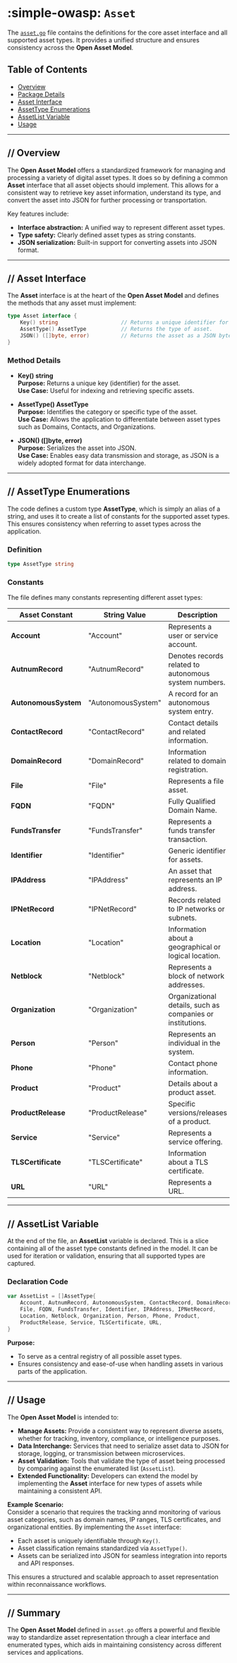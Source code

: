 # :simple-owasp: `Asset`

The [`asset.go`](https://github.com/owasp-amass/open-asset-model/blob/master/asset.go) file  contains the definitions for the core asset interface and all supported asset types. It provides a unified structure and ensures consistency across the **Open Asset Model**.

## Table of Contents

- [Overview](#overview)
- [Package Details](#package-details)
- [Asset Interface](#asset-interface)
- [AssetType Enumerations](#assettype-enumerations)
- [AssetList Variable](#assetlist-variable)
- [Usage](#usage)

---

## **//** Overview

The **Open Asset Model** offers a standardized framework for managing and processing a variety of digital asset types. It does so by defining a common **Asset** interface that all asset objects should implement. This allows for a consistent way to retrieve key asset information, understand its type, and convert the asset into JSON for further processing or transportation.

Key features include:

- **Interface abstraction:** A unified way to represent different asset types.
- **Type safety:** Clearly defined asset types as string constants.
- **JSON serialization:** Built-in support for converting assets into JSON format.

---

## **//** Asset Interface

The **Asset** interface is at the heart of the **Open Asset Model** and defines the methods that any asset must implement:

```go
type Asset interface {
    Key() string                    // Returns a unique identifier for the asset.
    AssetType() AssetType           // Returns the type of asset.
    JSON() ([]byte, error)          // Returns the asset as a JSON byte slice.
}
```

### Method Details

- **Key() string**  
  **Purpose:** Returns a unique key (identifier) for the asset.  
  **Use Case:** Useful for indexing and retrieving specific assets.

- **AssetType() AssetType**  
  **Purpose:** Identifies the category or specific type of the asset.  
  **Use Case:** Allows the application to differentiate between asset types such as Domains, Contacts, and Organizations.

- **JSON() ([]byte, error)**  
  **Purpose:** Serializes the asset into JSON.  
  **Use Case:** Enables easy data transmission and storage, as JSON is a widely adopted format for data interchange.

---

## **//** AssetType Enumerations 

The code defines a custom type **AssetType**, which is simply an alias of a string, and uses it to create a list of constants for the supported asset types. This ensures consistency when referring to asset types across the application.

### Definition

```go
type AssetType string
```

### Constants

The file defines many constants representing different asset types:

| **Asset Constant**      | **String Value**        | **Description**                                                |
|-------------------------|-------------------------|----------------------------------------------------------------|
| **Account**             | "Account"               | Represents a user or service account.                          |
| **AutnumRecord**        | "AutnumRecord"          | Denotes records related to autonomous system numbers.          |
| **AutonomousSystem**    | "AutonomousSystem"      | A record for an autonomous system entry.                       |
| **ContactRecord**       | "ContactRecord"         | Contact details and related information.                       |
| **DomainRecord**        | "DomainRecord"          | Information related to domain registration.                    |
| **File**                | "File"                  | Represents a file asset.                                         |
| **FQDN**                | "FQDN"                  | Fully Qualified Domain Name.                                   |
| **FundsTransfer**       | "FundsTransfer"         | Represents a funds transfer transaction.                       |
| **Identifier**          | "Identifier"            | Generic identifier for assets.                                 |
| **IPAddress**           | "IPAddress"             | An asset that represents an IP address.                        |
| **IPNetRecord**         | "IPNetRecord"           | Records related to IP networks or subnets.                     |
| **Location**            | "Location"              | Information about a geographical or logical location.          |
| **Netblock**            | "Netblock"              | Represents a block of network addresses.                       |
| **Organization**        | "Organization"          | Organizational details, such as companies or institutions.     |
| **Person**              | "Person"                | Represents an individual in the system.                        |
| **Phone**               | "Phone"                 | Contact phone information.                                     |
| **Product**             | "Product"               | Details about a product asset.                                 |
| **ProductRelease**      | "ProductRelease"        | Specific versions/releases of a product.                       |
| **Service**             | "Service"               | Represents a service offering.                                 |
| **TLSCertificate**      | "TLSCertificate"        | Information about a TLS certificate.                           |
| **URL**                 | "URL"                   | Represents a URL.                                              |

---

## **//** AssetList Variable 

At the end of the file, an **AssetList** variable is declared. This is a slice containing all of the asset type constants defined in the model. It can be used for iteration or validation, ensuring that all supported types are captured.

### Declaration Code

```go
var AssetList = []AssetType{
    Account, AutnumRecord, AutonomousSystem, ContactRecord, DomainRecord,
    File, FQDN, FundsTransfer, Identifier, IPAddress, IPNetRecord,
    Location, Netblock, Organization, Person, Phone, Product,
    ProductRelease, Service, TLSCertificate, URL,
}
```

**Purpose:**  

- To serve as a central registry of all possible asset types.
- Ensures consistency and ease-of-use when handling assets in various parts of the application.

---

## **//** Usage

The **Open Asset Model** is intended to:

- **Manage Assets:** Provide a consistent way to represent diverse assets, whether for tracking, inventory, compliance, or intelligence purposes.
- **Data Interchange:** Services that need to serialize asset data to JSON for storage, logging, or transmission between microservices.
- **Asset Validation:** Tools that validate the type of asset being processed by comparing against the enumerated list (`AssetList`).
- **Extended Functionality:** Developers can extend the model by implementing the **Asset** interface for new types of assets while maintaining a consistent API.

**Example Scenario:**  
Consider a scenario that requires the tracking annd monitoring of  various asset categories, such as domain names, IP ranges, TLS certificates, and organizational entities. By implementing the `Asset` interface:

- Each asset is uniquely identifiable through `Key()`.
- Asset classification remains standardized via `AssetType()`.
- Assets can be serialized into JSON for seamless integration into reports and API responses.

This ensures a structured and scalable approach to asset representation within reconnaissance workflows. 

---

## **//** Summary

The **Open Asset Model** defined in `asset.go` offers a powerful and flexible way to standardize asset representation through a clear interface and enumerated types, which aids in maintaining consistency across different services and applications. 
